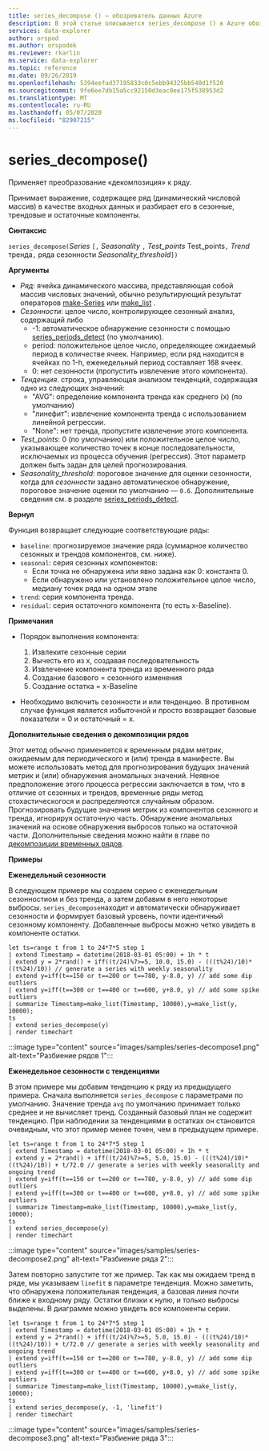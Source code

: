 ```yaml
---
title: series_decompose () — обозреватель данных Azure
description: В этой статье описывается series_decompose () в Azure обозреватель данных.
services: data-explorer
author: orspod
ms.author: orspodek
ms.reviewer: rkarlin
ms.service: data-explorer
ms.topic: reference
ms.date: 09/26/2019
ms.openlocfilehash: 5394eefad37195833c0c5ebb94325bb540d1f520
ms.sourcegitcommit: 9fe6ee7db15a5cc92150d3eac0ee175f538953d2
ms.translationtype: MT
ms.contentlocale: ru-RU
ms.lasthandoff: 05/07/2020
ms.locfileid: "82907215"
---
```

# <a name="series_decompose"></a>series_decompose()

Применяет преобразование «декомпозиция» к ряду.  

Принимает выражение, содержащее ряд (динамический числовой массив) в качестве входных данных и разбирает его в сезонные, трендовые и остаточные компоненты.
 
**Синтаксис**

`series_decompose(`*Series* `[,` *Seasonality* `,` *Test_points* Test_points`,` *Trend* тренда`,` ряда сезонности *Seasonality_threshold*`])`

**Аргументы**

* *Ряд*: ячейка динамического массива, представляющая собой массив числовых значений, обычно результирующий результат операторов [make-Series](make-seriesoperator.md) или [make_list](makelist-aggfunction.md) .
* *Сезонности*: целое число, контролирующее сезонный анализ, содержащий либо
    * -1: автоматическое обнаружение сезонности с помощью [series_periods_detect](series-periods-detectfunction.md) (по умолчанию).
    * period: положительное целое число, определяющее ожидаемый период в количестве ячеек. Например, если ряд находится в ячейках по 1-h, еженедельный период составляет 168 ячеек.
    * 0: нет сезонности (пропустить извлечение этого компонента).    
* *Тенденция*. строка, управляющая анализом тенденций, содержащая одно из следующих значений:
    * "AVG": определение компонента тренда как среднего (x) (по умолчанию)
    * "линефит": извлечение компонента тренда с использованием линейной регрессии.
    * "None": нет тренда, пропустите извлечение этого компонента.    
* *Test_points*: 0 (по умолчанию) или положительное целое число, указывающее количество точек в конце последовательности, исключаемых из процесса обучения (регрессия). Этот параметр должен быть задан для целей прогнозирования.
* *Seasonality_threshold*: пороговое значение для оценки сезонности, когда для *сезонности* задано автоматическое обнаружение, пороговое значение оценки по умолчанию — `0.6`. Дополнительные сведения см. в разделе [series_periods_detect](series-periods-detectfunction.md).

**Вернул**

 Функция возвращает следующие соответствующие ряды:

* `baseline`: прогнозируемое значение ряда (суммарное количество сезонных и трендов компонентов, см. ниже).
* `seasonal`: серия сезонных компонентов:
    * Если точка не обнаружена или явно задана как 0: константа 0.
    * Если обнаружено или установлено положительное целое число, медиану точек ряда на одном этапе
* `trend`: серия компонента тренда.
* `residual`: серия остаточного компонента (то есть x-Baseline).
  

**Примечания**

* Порядок выполнения компонента:
    1. Извлеките сезонные серии
    2. Вычесть его из x, создавая последовательность
    3. Извлечение компонента тренда из временного ряда
    4. Создание базового = сезонного изменения
    5. Создание остатка = x-Baseline
    
* Необходимо включить сезонности и или тенденцию. В противном случае функция является избыточной и просто возвращает базовые показатели = 0 и остаточный = x.

**Дополнительные сведения о декомпозиции рядов**

Этот метод обычно применяется к временным рядам метрик, ожидаемым для периодического и (или) тренда в манифесте. Вы можете использовать метод для прогнозирования будущих значений метрик и (или) обнаружения аномальных значений. Неявное предположение этого процесса регрессии заключается в том, что в отличие от сезонных и трендов, временные ряды метод стохастическогося и распределяются случайным образом. Прогнозировать будущие значения метрик из компонентов сезонного и тренда, игнорируя остаточную часть. Обнаружение аномальных значений на основе обнаружения выбросов только на остаточной части. Дополнительные сведения можно найти в главе по [декомпозиции временных рядов](https://www.otexts.org/fpp/6).

**Примеры**

**Еженедельный сезонности**

В следующем примере мы создаем серию с еженедельным сезонностиом и без тренда, а затем добавим в него некоторые выбросы. `series_decompose`находит и автоматически обнаруживает сезонности и формирует базовый уровень, почти идентичный сезонному компоненту. Добавленные выбросы можно четко увидеть в компоненте остатки.

```kusto
let ts=range t from 1 to 24*7*5 step 1 
| extend Timestamp = datetime(2018-03-01 05:00) + 1h * t 
| extend y = 2*rand() + iff((t/24)%7>=5, 10.0, 15.0) - (((t%24)/10)*((t%24)/10)) // generate a series with weekly seasonality
| extend y=iff(t==150 or t==200 or t==780, y-8.0, y) // add some dip outliers
| extend y=iff(t==300 or t==400 or t==600, y+8.0, y) // add some spike outliers
| summarize Timestamp=make_list(Timestamp, 10000),y=make_list(y, 10000);
ts 
| extend series_decompose(y)
| render timechart  
```

:::image type="content" source="images/samples/series-decompose1.png" alt-text="Разбиение рядов 1":::

**Еженедельное сезонности с тенденциями**

В этом примере мы добавим тенденцию к ряду из предыдущего примера. Сначала выполняется `series_decompose` с параметрами по умолчанию. Значение тренда `avg` по умолчанию принимает только среднее и не вычисляет тренд. Созданный базовый план не содержит тенденцию. При наблюдении за тенденциями в остатках он становится очевидным, что этот пример менее точен, чем в предыдущем примере.

```kusto
let ts=range t from 1 to 24*7*5 step 1 
| extend Timestamp = datetime(2018-03-01 05:00) + 1h * t 
| extend y = 2*rand() + iff((t/24)%7>=5, 5.0, 15.0) - (((t%24)/10)*((t%24)/10)) + t/72.0 // generate a series with weekly seasonality and ongoing trend
| extend y=iff(t==150 or t==200 or t==780, y-8.0, y) // add some dip outliers
| extend y=iff(t==300 or t==400 or t==600, y+8.0, y) // add some spike outliers
| summarize Timestamp=make_list(Timestamp, 10000),y=make_list(y, 10000);
ts 
| extend series_decompose(y)
| render timechart  
```

:::image type="content" source="images/samples/series-decompose2.png" alt-text="Разбиение ряда 2":::

Затем повторно запустите тот же пример. Так как мы ожидаем тренд в ряде, мы указываем `linefit` в параметре тенденция. Можно заметить, что обнаружена положительная тенденция, а базовая линия почти ближе к входному ряду. Остатки близки к нулю, и только выбросы выделены. В диаграмме можно увидеть все компоненты серии.

```kusto
let ts=range t from 1 to 24*7*5 step 1 
| extend Timestamp = datetime(2018-03-01 05:00) + 1h * t 
| extend y = 2*rand() + iff((t/24)%7>=5, 5.0, 15.0) - (((t%24)/10)*((t%24)/10)) + t/72.0 // generate a series with weekly seasonality and ongoing trend
| extend y=iff(t==150 or t==200 or t==780, y-8.0, y) // add some dip outliers
| extend y=iff(t==300 or t==400 or t==600, y+8.0, y) // add some spike outliers
| summarize Timestamp=make_list(Timestamp, 10000),y=make_list(y, 10000);
ts 
| extend series_decompose(y, -1, 'linefit')
| render timechart  
```

:::image type="content" source="images/samples/series-decompose3.png" alt-text="Разбиение ряда 3":::
